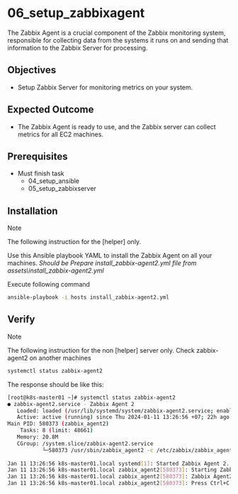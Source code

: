 # 06_setup_zabbixagent
The Zabbix Agent is a crucial component of the Zabbix monitoring system, responsible for collecting data from the systems it runs on and sending that information to the Zabbix Server for processing.

## Objectives
- Setup Zabbix Server for monitoring metrics on your system.

## Expected Outcome
- The Zabbix Agent is ready to use, and the Zabbix server can collect metrics for all EC2 machines.

## Prerequisites
- Must finish task
    - 04_setup_ansible
    - 05_setup_zabbixserver

## Installation
> [!NOTE]
> The following instruction for the [helper] only.

Use this Ansible playbook YAML to install the Zabbix Agent on all your machines.
*Should be Prepare install_zabbix-agent2.yml file from assets\install_zabbix-agent2.yml*

Execute following command
```sh
ansible-playbook -i hosts install_zabbix-agent2.yml
```

## Verify
> [!NOTE]
> The following instruction for the non [helper] server only.
Check zabbix-agent2 on another machines

```sh
systemctl status zabbix-agent2
```
The response should be like this:
```sh
[root@k8s-master01 ~]# systemctl status zabbix-agent2
● zabbix-agent2.service - Zabbix Agent 2
   Loaded: loaded (/usr/lib/systemd/system/zabbix-agent2.service; enabled; vendor preset: disabled)
   Active: active (running) since Thu 2024-01-11 13:26:56 +07; 22h ago
Main PID: 580373 (zabbix_agent2)
    Tasks: 8 (limit: 48661)
   Memory: 20.8M
   CGroup: /system.slice/zabbix-agent2.service
           └─580373 /usr/sbin/zabbix_agent2 -c /etc/zabbix/zabbix_agent2.conf
 
Jan 11 13:26:56 k8s-master01.local systemd[1]: Started Zabbix Agent 2.
Jan 11 13:26:56 k8s-master01.local zabbix_agent2[580373]: Starting Zabbix Agent 2 (6.0.0)
Jan 11 13:26:56 k8s-master01.local zabbix_agent2[580373]: Zabbix Agent2 hostname: [172.31.28.74]
Jan 11 13:26:56 k8s-master01.local zabbix_agent2[580373]: Press Ctrl+C to exit.
```
